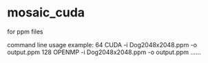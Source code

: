 # mosaic_cuda
for ppm files

command line usage example:
  64 CUDA -i Dog2048x2048.ppm -o output.ppm
  128 OPENMP -i Dog2048x2048.ppm -o output.ppm
  ......
